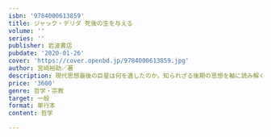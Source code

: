 ```yaml
---
isbn: '9784000613859'
title: ジャック・デリダ 死後の生を与える
volume: ''
series: ''
publisher: 岩波書店
pubdate: '2020-01-26'
cover: 'https://cover.openbd.jp/9784000613859.jpg'
author: 宮﨑裕助／著
description: 現代思想最後の巨星は何を遺したのか。知られざる後期の思想を軸に読み解く。新たなる入門書の誕生。
price: '3600'
genre: 哲学・宗教
target: 一般
format: 単行本
content: 哲学

---
```


